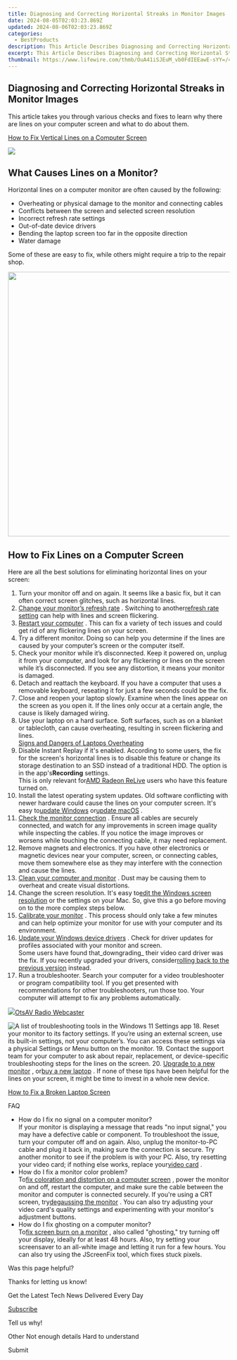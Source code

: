 ```yaml
---
title: Diagnosing and Correcting Horizontal Streaks in Monitor Images
date: 2024-08-05T02:03:23.869Z
updated: 2024-08-06T02:03:23.869Z
categories:
  - BestProducts
description: This Article Describes Diagnosing and Correcting Horizontal Streaks in Monitor Images
excerpt: This Article Describes Diagnosing and Correcting Horizontal Streaks in Monitor Images
thumbnail: https://www.lifewire.com/thmb/OuA41iSJEuM_vb0FdIEEawE-sYY=/400x300/filters:no_upscale():max_bytes(150000):strip_icc():format(webp)/how-to-fix-vertical-and-horizontal-lines-on-a-computer-monitor-b2466c36c69a4820a1d14794324ac2c9.jpg
---
```


## Diagnosing and Correcting Horizontal Streaks in Monitor Images
 This article takes you through various checks and fixes to learn why there are lines on your computer screen and what to do about them.

[How to Fix Vertical Lines on a Computer Screen](https://www.lifewire.com/fix-vertical-lines-on-computer-screen-5216945)

<!-- affiliate ads begin -->
<a href="https://estore.macxdvd.com/order/checkout.php?PRODS=4526659&QTY=1&AFFILIATE=108875&CART=1"><img src="https://www.macxdvd.com/affiliate/new-banner/vcp-500x500.jpg" border="0"></a>
<!-- affiliate ads end -->
## What Causes Lines on a Monitor?

 Horizontal lines on a computer monitor are often caused by the following:

* Overheating or physical damage to the monitor and connecting cables
* Conflicts between the screen and selected screen resolution
* Incorrect refresh rate settings
* Out-of-date device drivers
* Bending the laptop screen too far in the opposite direction
* Water damage

 Some of these are easy to fix, while others might require a trip to the repair shop.

<!-- affiliate ads begin -->
<a href="https://appsumo.8odi.net/c/5597632/2075461/7443" target="_top" id="2075461"><img src="//a.impactradius-go.com/display-ad/7443-2075461" border="0" alt="" width="1200" height="600"/></a><img height="0" width="0" src="https://appsumo.8odi.net/i/5597632/2075461/7443" style="position:absolute;visibility:hidden;" border="0" />
<!-- affiliate ads end -->
## How to Fix Lines on a Computer Screen

 Here are all the best solutions for eliminating horizontal lines on your screen:  

1. Turn your monitor off and on again. It seems like a basic fix, but it can often correct screen glitches, such as horizontal lines.
2. [Change your monitor’s refresh rate](https://www.lifewire.com/how-to-change-monitor-refresh-rate-setting-in-windows-2626207) . Switching to another[refresh rate setting](https://www.lifewire.com/what-is-refresh-rate-2625984) can help with lines and screen flickering.
3. [Restart your computer](https://www.lifewire.com/how-to-reboot-a-computer-2624568) . This can fix a variety of tech issues and could get rid of any flickering lines on your screen.
4. Try a different monitor. Doing so can help you determine if the lines are caused by your computer’s screen or the computer itself.
5. Check your monitor while it’s disconnected. Keep it powered on, unplug it from your computer, and look for any flickering or lines on the screen while it’s disconnected. If you see any distortion, it means your monitor is damaged.
6. Detach and reattach the keyboard. If you have a computer that uses a removable keyboard, reseating it for just a few seconds could be the fix.
7. Close and reopen your laptop slowly. Examine when the lines appear on the screen as you open it. If the lines only occur at a certain angle, the cause is likely damaged wiring.
8. Use your laptop on a hard surface. Soft surfaces, such as on a blanket or tablecloth, can cause overheating, resulting in screen flickering and lines.  
[Signs and Dangers of Laptops Overheating](https://www.lifewire.com/problem-with-overheating-laptops-2377646)
9. Disable Instant Replay if it's enabled. According to some users, the fix for the screen's horizontal lines is to disable this feature or change its storage destination to an SSD instead of a traditional HDD. The option is in the app's**Recording** settings.  
 This is only relevant for[AMD Radeon ReLive](https://www.amd.com/en/resources/support-articles/faqs/DH-023.html) users who have this feature turned on.
10. Install the latest operating system updates. Old software conflicting with newer hardware could cause the lines on your computer screen. It's easy to[update Windows](https://www.lifewire.com/how-to-check-for-install-windows-updates-2624596) or[update macOS](https://www.lifewire.com/how-to-update-a-mac-5119468) .
11. [Check the monitor connection](https://www.lifewire.com/how-to-check-for-disconnected-monitor-power-cable-connections-2624532) . Ensure all cables are securely connected, and watch for any improvements in screen image quality while inspecting the cables. If you notice the image improves or worsens while touching the connecting cable, it may need replacement.
12. Remove magnets and electronics. If you have other electronics or magnetic devices near your computer, screen, or connecting cables, move them somewhere else as they may interfere with the connection and cause the lines.
13. [Clean your computer and monitor](https://www.lifewire.com/clean-your-pc-5074108) . Dust may be causing them to overheat and create visual distortions.
14. Change the screen resolution. It's easy to[edit the Windows screen resolution](https://www.lifewire.com/how-to-adjust-the-screen-resolution-setting-in-windows-2626208) or the settings on your Mac. So, give this a go before moving on to the more complex steps below.
15. [Calibrate your monitor](https://www.lifewire.com/test-and-calibrate-your-pc-monitor-2640280) . This process should only take a few minutes and can help optimize your monitor for use with your computer and its environment.
16. [Update your Windows device drivers](https://www.lifewire.com/how-to-update-drivers-in-windows-2619214) . Check for driver updates for profiles associated with your monitor and screen.  
 Some users have found that_downgrading_ their video card driver was the fix. If you recently upgraded your drivers, consider[rolling back to the previous version](https://www.lifewire.com/how-to-roll-back-a-driver-in-windows-2619217) instead.
17. Run a troubleshooter. Search your computer for a video troubleshooter or program compatibility tool. If you get presented with recommendations for other troubleshooters, run those too. Your computer will attempt to fix any problems automatically.  
<!-- affiliate ads begin -->
<a href="https://otszone.ots7.com/order/checkout.php?PRODS=4713322&QTY=1&AFFILIATE=108875&CART=1"><img src="https://green.ots7.com/screenshots/OtsAV/OtsAVRadio1.90-300x188.jpg" border="0">OtsAV Radio Webcaster</a>
<!-- affiliate ads end -->
![A list of troubleshooting tools in the Windows 11 Settings app](https://www.lifewire.com/thmb/3KPXvydo1SLKOAZps2w8Bvd5Elk=/1500x0/filters:no_upscale():max_bytes(150000):strip_icc():format(webp)/windows-11-troubleshooters-d3ad51582dc64ca7aba11bccc265a231.png)
18. Reset your monitor to its factory settings. If you’re using an external screen, use its built-in settings, not your computer’s. You can access these settings via a physical Settings or Menu button on the monitor.
19. Contact the support team for your computer to ask about repair, replacement, or device-specific troubleshooting steps for the lines on the screen.
20. [Upgrade to a new monitor](https://www.lifewire.com/choosing-a-computer-monitor-5204228) , or[buy a new laptop](https://www.lifewire.com/best-places-to-buy-a-laptop-4164557) . If none of these tips have been helpful for the lines on your screen, it might be time to invest in a whole new device.

[How to Fix a Broken Laptop Screen](https://www.lifewire.com/fix-broken-laptop-screen-5176315)

 FAQ

* How do I fix no signal on a computer monitor?  
 If your monitor is displaying a message that reads "no input signal," you may have a defective cable or component. To troubleshoot the issue, turn your computer off and on again. Also, unplug the monitor-to-PC cable and plug it back in, making sure the connection is secure. Try another monitor to see if the problem is with your PC. Also, try resetting your video card; if nothing else works, replace your[video card](https://www.lifewire.com/what-is-a-video-card-2618161) .
* How do I fix a monitor color problem?  
 To[fix coloration and distortion on a computer screen](https://www.lifewire.com/how-to-fix-discoloration-distortion-on-a-computer-screen-2624892) , power the monitor on and off, restart the computer, and make sure the cable between the monitor and computer is connected securely. If you're using a CRT screen, try[degaussing the monitor](https://www.lifewire.com/how-to-degauss-a-computer-monitor-2624487) . You can also try adjusting your video card's quality settings and experimenting with your monitor's adjustment buttons.
* How do I fix ghosting on a computer monitor?  
 To[fix screen burn on a monitor](https://www.lifewire.com/fix-screen-burn-in-4178041) , also called "ghosting," try turning off your display, ideally for at least 48 hours. Also, try setting your screensaver to an all-white image and letting it run for a few hours. You can also try using the JScreenFix tool, which fixes stuck pixels.

Was this page helpful?

Thanks for letting us know!

 Get the Latest Tech News Delivered Every Day

[Subscribe](https://www.lifewire.com/#)

Tell us why!

 Other  Not enough details  Hard to understand

 Submit

<ins class="adsbygoogle"
     style="display:block"
     data-ad-format="autorelaxed"
     data-ad-client="ca-pub-7571918770474297"
     data-ad-slot="1223367746"></ins>



<ins class="adsbygoogle"
     style="display:block"
     data-ad-client="ca-pub-7571918770474297"
     data-ad-slot="8358498916"
     data-ad-format="auto"
     data-full-width-responsive="true"></ins>

